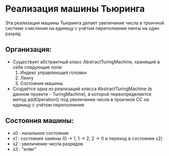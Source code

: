 # Реализация машины Тьюринга
Эта реализация машины Тьюринга делает увеличение числа в троичной системе счисления на единицу с учётом переполнения ленты на один разряд

## Организация:
- Существует абстрактный класс AbstractTuringMachine, хранящий в себе следующие поля:
  1. Индекс управляющей головки
  2. Ленту
  3. Состояние машины
- Создаётся одна из реализаций класса AbstractTuringMachine (в данном проекте - TuringMachine), в которой переопределяется метод addOperation() под увеличение числа в троичной СС на единицу с учётом переполнения

## Состояния машины:
- s0 : начальное состояние
- s1 : состояние замены (0 -> 1, 1 -> 2, 2 -> 0 и переход в состояние s2)
- s2 : увеличение числа разрядов
- s3 : "enter"
